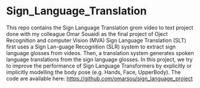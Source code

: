 # Sign_Language_Translation
This repo contains the Sign Language Translation grom video to text project done with my colleague Omar Souaidi as the final project of Oject Recognition and computer Vision (MVA)
Sign Language Translation (SLT) first uses a Sign Lan-guage Recognition (SLR) system to extract sign language glosses  from  videos.    Then,  a  translation  system  generates spoken language translations from the sign language glosses.  In this project, we try to improve the performance of Sign Language Transformers by explicitly or implicitly  modelling  the  body  pose  (e.g.    Hands,  Face,  UpperBody).
The code are available here: https://github.com/omarsou/sign_language_project 
